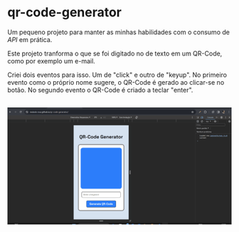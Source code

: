 # qr-code-generator

Um pequeno projeto para manter as minhas habilidades com o consumo de <i>API</i> em prática.

Este projeto tranforma o que se foi digitado no de texto em um QR-Code, como por exemplo um e-mail.

Criei dois eventos para isso. Um de "click" e outro de "keyup". No primeiro evento como o próprio nome sugere, o QR-Code é gerado ao clicar-se no botão. No segundo evento o QR-Code é criado a teclar "enter".

<br>

<img src="./src/imgs/qr-code-generator.gif">